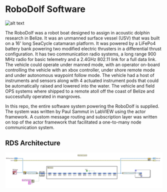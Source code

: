 # RoboDolf Software

![alt text](images/title.jpg "RoboDolf vehicle in trials in Belize")

The RoboDolf was a robot boat designed to assign in acoustic dolphin research in Belize. It was an unmanned surface vessel (USV) that was built on a 16' long SeaCycle catamaran platform. It was powered by a LiFePo4 battery bank powering two modified electric thrusters in a differential thrust configuration. It has two communication radio systems, a long range 900 MHz radio for basic telemetry and a 2.4GHz 802.11 link for a full data link. The vehicle could operate under manned mode, with an operator on-board controlling the vehicle with an xbox controller, under shore remote mode and under autonomous waypoint follow mode. The vehicle had a host of instruments and sensors along with 4 actuated instrument pods that could be automatically raised and lowered into the water. The vehicle and field OPS systems where shipped to a remote atoll off the coast of Belize and successfully operated in mangroves.

In this repo, the entire software system powering the RoboDolf is supplied. The system was written by Paul Sammut in LabVIEW using the actor framework. A custom message routing and subscription layer was written on top of the actor framework that facilitated a one-to-many node communication system.

## RDS Architecture

![root actor](images/root_actor.jpg "Root actor child actor launch page")